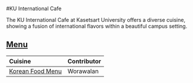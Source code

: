 #KU International Cafe

The KU International Cafe at Kasetsart University offers a diverse cuisine, showing a fusion of international flavors within a beautiful campus setting.

## [Menu](menu.md)

| Cuisine                          | Contributor |
|:---------------------------------|------------|
| [Korean Food Menu](#Korean-Food) | Worawalan  |
